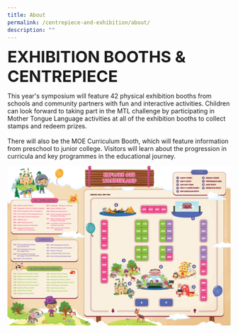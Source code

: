 ```yaml
---
title: About
permalink: /centrepiece-and-exhibition/about/
description: ""
---
```

<span style="font-color:black; font-align:center; font-size:36px;"><strong>EXHIBITION BOOTHS &amp; CENTREPIECE</strong></span>

<p style="font-align:justify;">This year's symposium will feature 42 physical exhibition booths from schools and community partners with fun and interactive activities. Children can look forward to taking part in the MTL challenge by participating in Mother Tongue Language activities at all of the exhibition booths to collect stamps and redeem prizes.<br><br>
There will also be the MOE Curriculum Booth, which will feature information from preschool to junior college. Visitors will learn about the progression in curricula and key programmes in the educational journey.<br>
	</p>
	<img src="/images/pamphlet back.PNG">